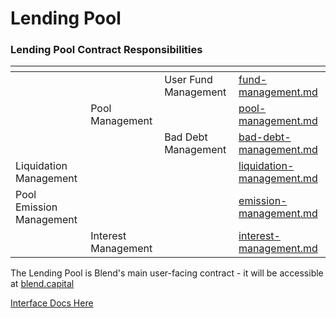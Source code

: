 # Lending Pool

### Lending Pool Contract Responsibilities

<table data-view="cards"><thead><tr><th></th><th></th><th></th><th data-hidden data-card-target data-type="content-ref"></th></tr></thead><tbody><tr><td></td><td></td><td>User Fund Management</td><td><a href="fund-management.md">fund-management.md</a></td></tr><tr><td></td><td>Pool Management</td><td></td><td><a href="pool-management.md">pool-management.md</a></td></tr><tr><td></td><td></td><td>Bad Debt Management</td><td><a href="bad-debt-management.md">bad-debt-management.md</a></td></tr><tr><td>Liquidation Management</td><td></td><td></td><td><a href="liquidation-management.md">liquidation-management.md</a></td></tr><tr><td>Pool Emission Management</td><td></td><td></td><td><a href="emission-management.md">emission-management.md</a></td></tr><tr><td></td><td>Interest Management</td><td></td><td><a href="interest-management.md">interest-management.md</a></td></tr></tbody></table>

The Lending Pool is Blend's main user-facing contract - it will be accessible at [blend.capital](https://www.blend.capital)

[Interface Docs Here](https://docs.rs/blend-interfaces/0.0.1/blend\_interfaces/pool/index.html)
